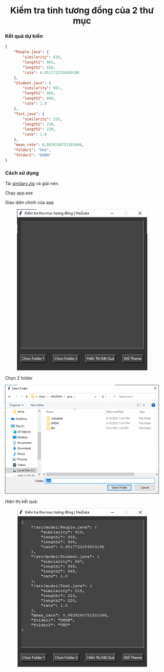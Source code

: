 <div align="center">

# Kiểm tra tính tương đồng của 2 thư mục
</div>

### Kết quả dự kiến

```json
{
    "People.java": {
        "similarity": 819,
        "length1": 865,
        "length2": 858,
        "rate": 0.9517722254503196
    },
    "Student.java": {
        "similarity": 867,
        "length1": 868,
        "length2": 868,
        "rate": 1.0
    },
    "Test.java": {
        "similarity": 219,
        "length1": 220,
        "length2": 220,
        "rate": 1.0
    },
    "mean_rate": 0.9839240751501066,
    "folder1": "kkk",
    "folder2": "DHDN"
}
```

### Cách sử dụng

Tải [similary.zip](https://github.com/zukahai/check-similarities-between-folders/raw/main/similary.zip) và giải nén.

Chạy app.exe

Giao diện chính của app

<p align="center"> <img src="./demo/demo1.png" alt="bg" /> </p>

Chọn 2 folder

<p align="center"> <img src="./demo/demo2.png" alt="bg" /> </p>

Hiện thị kết quả:

<p align="center"> <img src="./demo/demo3.png" alt="bg" /> </p>